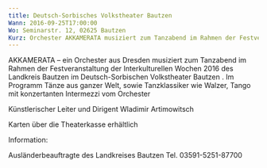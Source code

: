 ```yaml
---
title: Deutsch-Sorbisches Volkstheater Bautzen
Wann: 2016-09-25T17:00:00
Wo: Seminarstr. 12, 02625 Bautzen
Kurz: Orchester AKKAMERATA musiziert zum Tanzabend im Rahmen der Festveranstaltung der Interkulturellen Wochen 2016 des Landkreises Bautzen im Deutsch-Sorbischen Volkstheater Bautzen.
---
```


AKKAMERATA – ein Orchester aus Dresden
musiziert zum Tanzabend im Rahmen der Festveranstaltung der Interkulturellen Wochen 2016 des Landkreis Bautzen im Deutsch-Sorbischen Volkstheater Bautzen .
Im Programm Tänze aus ganzer Welt, sowie Tanzklassiker wie Walzer, Tango mit konzertanten Intermezzi vom Orchester


Künstlerischer Leiter und Dirigent Wladimir Artimowitsch


Karten über die Theaterkasse erhältlich

Information:
 
Ausländerbeauftragte des Landkreises Bautzen
Tel. 03591-5251-87700